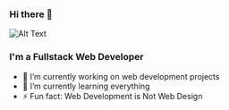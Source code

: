 ### Hi there 👋

![Alt Text](https://c.tenor.com/l5DZIHMvuH4AAAAC/shoto-todoroki-shoto.gif)

### I'm a Fullstack Web Developer

- 🔭 I’m currently working on web development projects
- 🌱 I’m currently learning everything
- ⚡ Fun fact: Web Development is Not Web Design
